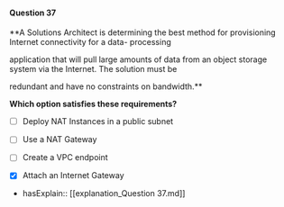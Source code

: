 #### Question  37


**A Solutions Architect is determining the best method for provisioning Internet connectivity for a data- processing

application that will pull large amounts of data from an object storage system via the Internet. The solution must be

redundant and have no constraints on bandwidth.**


**Which option satisfies these requirements?**


- [ ] Deploy NAT Instances in a public subnet


- [ ] Use a NAT Gateway


- [ ] Create a VPC endpoint


- [x] Attach an Internet Gateway



- hasExplain:: [[explanation_Question  37.md]]